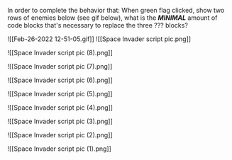 In order to complete the behavior that: When green flag clicked, show two rows of enemies below (see gif below), what is the ***MINIMAL***  amount of code blocks that's necessary to replace the three ??? blocks?

![[Feb-26-2022 12-51-05.gif]]
![[Space Invader script pic.png]]





![[Space Invader script pic (8).png]]

![[Space Invader script pic (7).png]]

![[Space Invader script pic (6).png]]

![[Space Invader script pic (5).png]]

![[Space Invader script pic (4).png]]

![[Space Invader script pic (3).png]]

![[Space Invader script pic (2).png]]

![[Space Invader script pic (1).png]]